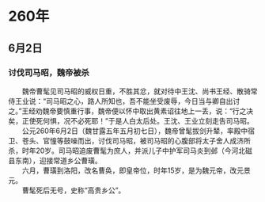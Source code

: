 # 260年
## 6月2日
### 讨伐司马昭，魏帝被杀
　　魏帝曹髦见司马昭的威权日重，不胜其忿，就对待中王沈、尚书王经、散骑常侍王业说：“司马昭之心，路人所知也，吾不能坐受废辱，今日当与卿自出讨之。”王经劝魏帝要慎重行事，魏帝便以怀中取出黄素诏往地上一丢，说：“行之决矣，正使死何惧，况不必死耶！”于是人白太后处。王沈、王业立刻走告司马昭。<br>　　公元260年6月2日（魏甘露五年五月初七日），魏帝曾髦拔剑升辇，率殿中宿卫、苍头、官憧等鼓噪而出，讨伐司马昭，被司马昭的心腹部将太子舍人成济所杀，时年20岁。司马昭追废曹髦为庶人，并派儿子中护军司马炎到邺（今河北磁县东南），迎接常道乡公曹璜。<br>　　六月，曹璜到洛阳，改名曹奂，即皇帝位，时年15岁，是为魏元帝，改元景元。<br>　　曹髦死后无号，史称“高贵乡公”。
<comment/>